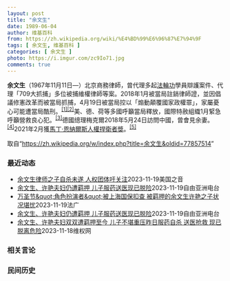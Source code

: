 ```yaml
---
layout: post
title: "余文生"
date: 1989-06-04
author: 维基百科
from: https://zh.wikipedia.org/wiki/%E4%BD%99%E6%96%87%E7%94%9F
tags: [ 余文生, 维基百科 ]
categories: [ 余文生 ]
photo: https://i.imgur.com/zc9Io71.jpg
comments: true
---
```

<div class="mw-content-ltr mw-parser-output" lang="zh" dir="ltr">
<p><b>余文生</b>（1967年11月11日<span class="useeditintro" title="Template:BLP editintro">—</span>）北京商務律師，曾代理多起<a href="/wiki/%E6%B3%95%E8%BC%AA%E5%8A%9F" class="mw-redirect" title="法輪功">法輪功</a>學員辯護案件、代理「709大抓捕」多位被捕維權律師等案。2018年1月被當局註銷律師證，並因倡議修憲改革而被當局抓捕，4月19日被當局控以「煽動顛覆國家政權罪」，家屬憂心可能遭當局酷刑。<sup id="cite_ref-EPO0420_1-0" class="reference"><a href="#cite_note-EPO0420-1">[1]</a></sup><sup id="cite_ref-bbc17_2-0" class="reference"><a href="#cite_note-bbc17-2">[2]</a></sup>美、德、荷等多國呼籲當局釋放，國際特赦組織1月緊急呼籲營救良心犯。<sup id="cite_ref-amnesty_3-0" class="reference"><a href="#cite_note-amnesty-3">[3]</a></sup>德國總理梅克爾2018年5月24日訪問中國，曾會見余妻。<sup id="cite_ref-4" class="reference"><a href="#cite_note-4">[4]</a></sup>2021年2月獲<a href="/wiki/%E9%A9%AC%E4%B8%81%C2%B7%E6%81%A9%E7%BA%B3%E5%B0%94%E6%96%AF%E4%BA%BA%E6%9D%83%E6%8D%8D%E5%8D%AB%E8%80%85%E5%A5%96" title="马丁·恩纳尔斯人权捍卫者奖">馬丁·恩納爾斯人權捍衛者獎</a>。<sup id="cite_ref-5" class="reference"><a href="#cite_note-5">[5]</a></sup>
</p>
<meta property="mw:PageProp/toc">
</div><!--esi <esi:include src="/esitest-fa8a495983347898/content" /> --><noscript><img src="https://login.wikimedia.org/wiki/Special:CentralAutoLogin/start?type=1x1" alt="" width="1" height="1" style="border: none; position: absolute;"></noscript>
<div class="printfooter" data-nosnippet="">取自“<a dir="ltr" href="https://zh.wikipedia.org/w/index.php?title=余文生&amp;oldid=77857514">https://zh.wikipedia.org/w/index.php?title=余文生&amp;oldid=77857514</a>”</div><div id="recent-news"><h3>最近动态</h3><ul><li><a href="https://nodebe4.github.io/waimei/2023-11-19/%E4%BD%99%E6%96%87%E7%94%9F%E5%BE%8B%E5%B8%88%E4%B9%8B%E5%AD%90%E8%87%AA%E6%9D%80%E6%9C%AA%E9%81%82-%E4%BA%BA%E6%9D%83%E5%9B%A2%E4%BD%93%E5%90%81%E5%85%B3%E6%B3%A8" title="余文生律师之子自杀未遂 人权团体吁关注—— Mon, 20 Nov 2023 03:23:35 GMT 余文生、许艳和儿子余镇洋在一起。（网络图片，拍摄时间地点不详） 著名中国人权律师余文生及夫...">余文生律师之子自杀未遂 人权团体吁关注</a><time>2023-11-19</time><a class="tag">美国之音</a></li>
<li><a href="https://nodebe4.github.io/waimei/2023-11-19/%E4%BD%99%E6%96%87%E7%94%9F-%E8%AE%B8%E8%89%B3%E5%A4%AB%E5%A6%87%E4%BB%8D%E9%81%AD%E7%BE%81%E6%8A%BC-%E5%84%BF%E5%AD%90%E6%9C%8D%E8%8D%AF%E9%80%81%E5%8C%BB%E7%8E%B0%E5%B7%B2%E8%84%B1%E9%99%A9" title="余文生、许艳夫妇仍遭羁押 儿子服药送医现已脱险—— 余文生和许艳夫妇二人因早前声援被判重刑的维权人士许志永和丁家喜，而遭当局记恨。 X截图 据维权网11月19日发布的消息，北京人权律师余文生和妻...">余文生、许艳夫妇仍遭羁押 儿子服药送医现已脱险</a><time>2023-11-19</time><a class="tag">自由亚洲电台</a></li>
<li><a href="https://nodebe4.github.io/waimei/2023-11-19/%E4%B8%87%E5%9C%A3%E8%8A%82&quot;%E8%A7%92%E8%89%B2%E6%89%AE%E6%BC%94%E8%80%85&quot;%E8%A2%AB%E4%B8%8A%E6%B5%B7%E5%9B%BD%E4%BF%9D%E6%89%A3%E6%9F%A5-%E8%A2%AB%E7%BE%81%E6%8A%BC%E7%9A%84%E4%BD%99%E6%96%87%E7%94%9F%E8%AE%B8%E8%89%B3%E4%B9%8B%E5%AD%90%E7%8A%B6%E5%86%B5%E5%A0%AA%E5%BF%A7" title="万圣节&quot;角色扮演者&quot;被上海国保扣查 被羁押的余文生许艳之子状况堪忧—— 19/11/2023 - 22:28 10月31日西方万圣节前一天，中国各地的&quot;角色扮演者&amp;...">万圣节&amp;quot;角色扮演者&amp;quot;被上海国保扣查 被羁押的余文生许艳之子状况堪忧</a><time>2023-11-19</time><a class="tag">法广</a></li>
<li><a href="https://nodebe4.github.io/waimei/2023-11-19/%E4%BD%99%E6%96%87%E7%94%9F-%E8%AE%B8%E8%89%B3%E5%A4%AB%E5%A6%87%E4%BB%8D%E9%81%AD%E7%BE%81%E6%8A%BC-%E5%84%BF%E5%AD%90%E6%9C%8D%E8%8D%AF%E9%80%81%E5%8C%BB%E7%8E%B0%E5%B7%B2%E8%84%B1%E9%99%A9" title="余文生、许艳夫妇仍遭羁押 儿子服药送医现已脱险—— 余文生和许艳夫妇二人因早前声援被判重刑的维权人士许志永和丁家喜，而遭当局记恨。 X截图 据维权网11月19日发布的消息，北京人权律师余文生和妻...">余文生、许艳夫妇仍遭羁押 儿子服药送医现已脱险</a><time>2023-11-19</time><a class="tag">自由亚洲电台</a></li>
<li><a href="https://nodebe4.github.io/waimei/2023-11-18/%E4%BD%99%E6%96%87%E7%94%9F-%E8%AE%B8%E8%89%B3%E5%A4%AB%E5%A6%87%E5%8F%8C%E5%8F%8C%E9%81%AD%E7%BE%81%E6%8A%BC%E8%87%B3%E4%BB%8A-%E5%84%BF%E5%AD%90%E4%B8%8D%E5%A0%AA%E9%87%8D%E5%8E%8B%E6%98%A8%E6%97%A5%E6%9C%8D%E8%8D%AF%E8%87%AA%E6%9D%80-%E9%80%81%E5%8C%BB%E6%8A%A2%E6%95%91-%E7%8E%B0%E5%B7%B2%E8%84%B1%E7%A6%BB%E5%8D%B1%E9%99%A9" title="余文生、许艳夫妇双双遭羁押至今 儿子不堪重压昨日服药自杀 送医抢救 现已脱离危险—— （维权网信息中心报道）2023年11月19日，本网获悉：著名人权律师余文生、许艳夫妇双双自2023年4月13...">余文生、许艳夫妇双双遭羁押至今 儿子不堪重压昨日服药自杀 送医抢救  现已脱离危险</a><time>2023-11-18</time><a class="tag">维权网</a></li>
</ul></div><div id="open-opinion"><h3>相关言论</h3><ul></ul></div><div id="mjls-record"><h3>民间历史</h3><ul></ul></div>